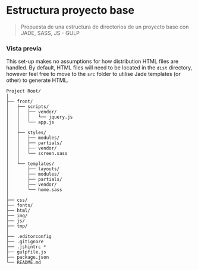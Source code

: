 # Estructura proyecto base
> Propuesta de una estructura de directorios de un proyecto base con JADE, SASS, JS - GULP

### Vista previa

This set-up makes no assumptions for how distribution HTML files are handled. By default, HTML
files will need to be located in the `dist` directory, however feel free to move to the `src`
folder to utilise Jade templates (or other) to generate HTML.


```
Project Root/
│
├── front/
│   ├── scripts/
│   │   ├── vendor/
│   │   │   └── jquery.js
│   │   └── app.js
│   │
│   ├── styles/
│   │   ├── modules/
│   │   ├── partials/
│   │   ├── vendor/
│   │   └── screen.sass
│   │
│   └── templates/
│       ├── layouts/
│       ├── modules/
│       ├── partials/
│       ├── vendor/
│       └── home.sass
│
├── css/
├── fonts/
├── html/
├── img/
├── js/
├── tmp/
│
├── .editorconfig
├── .gitignore
├── .jshintrc *
├── gulpfile.js
├── package.json
└── README.md
